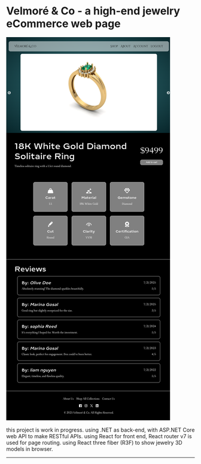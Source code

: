 # Velmoré & Co - a high-end jewelry eCommerce web page

![screenshot](pics/screenshot.png)

this project is work in progress.
using .NET as back-end, with ASP.NET Core web API to make RESTful APIs.
using React for front end, React router v7 is used for page routing.
using React three fiber (R3F) to show jewelry 3D models in browser.

---
